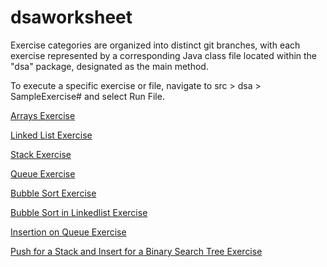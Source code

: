 # dsaworksheet
Exercise categories are organized into distinct git branches, with each exercise represented by a corresponding Java class file located within the "dsa" package, designated as the main method. 

To execute a specific exercise or file, navigate to src > dsa > SampleExercise# and select Run File.


[Arrays Exercise](https://github.com/arnelimperial/dsaworksheet/tree/arrays)

[Linked List Exercise](https://github.com/arnelimperial/dsaworksheet/tree/linkedlist)

[Stack Exercise](https://github.com/arnelimperial/dsaworksheet/tree/stack)

[Queue Exercise](https://github.com/arnelimperial/dsaworksheet/tree/queue)

[Bubble Sort Exercise](https://github.com/arnelimperial/dsaworksheet/tree/bubble-sort)

[Bubble Sort in Linkedlist Exercise](https://github.com/arnelimperial/dsaworksheet/blob/bubble-sort/src/main/java/dsa/LinkedListBubbleSort.java)

[Insertion on Queue Exercise](https://github.com/arnelimperial/dsaworksheet/blob/bubble-sort/src/main/java/dsa/QueueInsertionSort.java)

[Push for a Stack and Insert for a Binary Search Tree Exercise](https://github.com/arnelimperial/dsaworksheet/blob/bubble-sort/src/main/java/dsa/BinarySearchTree.java)